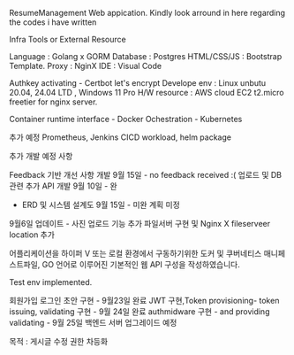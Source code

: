 ResumeManagement Web appication.
Kindly look arround in here regarding the codes i have written

Infra Tools or External Resource

Language : Golang x GORM
Database : Postgres
HTML/CSS/JS : Bootstrap Template.
Proxy : NginX
IDE : Visual Code

Authkey activating - Certbot let's encrypt
Develope env : Linux unbutu 20.04, 24.04 LTD , Windows 11 Pro
H/W resource : AWS cloud EC2 t2.micro freetier for nginx server.

Container runtime interface - Docker
Ochestration - Kubernetes

추가 예정 
Prometheus, Jenkins CICD workload, helm package

추가 개발 예정 사항

Feedback 기반 개선 사항 개발 9월 15일 - no feedback received  :( 
업로드 및 DB관련 추가 API 개발 9월 10일 - 완
- ERD 및 시스템 설계도 9월 15일 - 미완 계획 미정


9월6일 업데이트 - 사진 업로드 기능 추가 파일서버 구현 및 Nginx X fileserveer location 추가 



어플리케이션을 하이퍼 V 또는 로컬 환경에서 구동하기위한 도커 및 쿠버네티스 매니페스트파일, GO 언어로 이루어진 기본적인 웹 API 구성을 작성하였습니다.


Test env implemented.

회원가입 로그인 초안 구현 - 9월23일 완료 
JWT 구현,Token provisioning-  token issuing, validating 구현 - 9월 24일 완료
authmidware 구현 -  and providing validating - 9월 25일 백엔드 서버 업그레이드 예정 

목적 : 게시글 수정 권한 차등화

